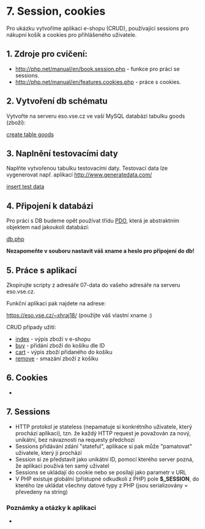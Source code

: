 # 7. Session, cookies

Pro ukázku vytvoříme aplikaci e-shopu (CRUD), používající sessions pro nákupní košík a cookies pro přihlášeného uživatele.

## 1. Zdroje pro cvičení:

* http://php.net/manual/en/book.session.php - funkce pro práci se sessions.
* http://php.net/manual/en/features.cookies.php - práce s cookies.

## 2. Vytvoření db schématu

Vytvořte na serveru eso.vse.cz ve vaší MySQL databázi tabulku goods (zboží):

[create table goods](./07-schema.sql)

## 3. Naplnění testovacími daty

Naplňte vytvořenou tabulku testovacími daty. Testovací data lze vygenerovat např. aplikací http://www.generatedata.com/

[insert test data](./07-data.sql)

## 4. Připojení k databázi

Pro práci s DB budeme opět používat třídu [PDO](http://php.net/manual/en/class.pdo.php), která je abstraktním objektem nad jakoukoli databází:

[db.php](./07-app/db.php)

**Nezapomeňte v souboru nastavit váš xname a heslo pro připojení do db!**

## 5. Práce s aplikací

Zkopírujte scripty z adresáře 07-data do vašeho adresáře na serveru eso.vse.cz.

Funkční aplikaci pak najdete na adrese:

https://eso.vse.cz/~xhraj18/ (použijte váš vlastní xname :)

CRUD případy užití:

* [index](./07-app/index.php) - výpis zboží v e-shopu
* [buy](./07-app/buy.php) - přidání zboží do košíku dle ID
* [cart](./07-app/cart.php) - výpis zboží přidaného do košíku
* [remove](./07-app/remove.php) - smazání zboží z košíku


## 6. Cookies

* 

## 7. Sessions

* HTTP protokol je stateless (nepamatuje si konkrétního uživatele, který prochází aplikaci), tzn. že každý HTTP request je považován za nový, unikátní, bez návaznosti na requesty předchozí
* Sessions přidávání zdání "stateful", aplikace si pak může "pamatovat" uživatele, který ji prochází
* Session si ze představit jako unikátní ID, pomocí kterého server pozná, že aplikaci používá ten samý uživatel
* Sessions se ukládají do cookie nebo se posílají jako parametr v URL
* V PHP existuje globální (přístupné odkudkoli z PHP) pole **$_SESSION**, do kterého lze ukládat všechny datové typy z PHP (jsou serializovány = převedeny na string)


### Poznámky a otázky k aplikaci

* 


